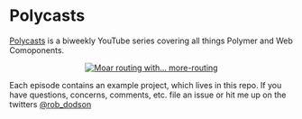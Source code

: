 # Polycasts

[Polycasts](https://www.youtube.com/playlist?list=PLOU2XLYxmsII5c3Mgw6fNYCzaWrsM3sMN) is a biweekly YouTube series covering all things Polymer and Web Comoponents.

<p align="center">
  <a href="https://www.youtube.com/watch?v=-67kb7poIT8">
    <img src="http://img.youtube.com/vi/-67kb7poIT8/0.jpg" alt="Moar routing with... more-routing">
  </a>
</p>

Each episode contains an example project, which lives in this repo.
If you have questions, concerns, comments, etc. file an issue or hit me up on the twitters [@rob_dodson](http://twitter.com/rob_dodson)
